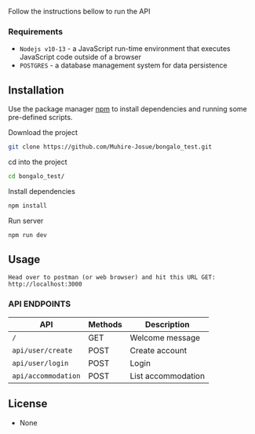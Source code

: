 Follow the instructions bellow to run the API

### Requirements
- `Nodejs v10-13` - a JavaScript run-time environment that executes JavaScript code outside of a browser
- `POSTGRES` - a database management system for data persistence

## Installation

Use the package manager [npm](https://www.npmjs.com/) to install dependencies and running some pre-defined scripts.

Download the project
```bash
git clone https://github.com/Muhire-Josue/bongalo_test.git
```
cd into the project
```bash
cd bongalo_test/
```
Install dependencies
```bash
npm install
```
Run server
```bash
npm run dev
```

## Usage

```
Head over to postman (or web browser) and hit this URL GET: http://localhost:3000
```
### API ENDPOINTS
| API | Methods  | Description  |
| ------- | --- | --- |
| `/` | GET | Welcome message |
| `api/user/create` | POST | Create account |
| `api/user/login` | POST | Login |
| `api/accommodation` | POST | List accommodation |

## License
- None
